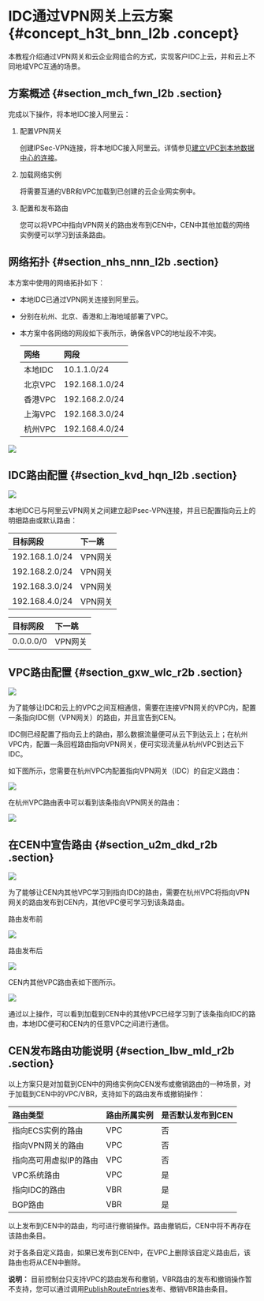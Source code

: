 # IDC通过VPN网关上云方案 {#concept_h3t_bnn_l2b .concept}

本教程介绍通过VPN网关和云企业网组合的方式，实现客户IDC上云，并和云上不同地域VPC互通的场景。

## 方案概述 {#section_mch_fwn_l2b .section}

完成以下操作，将本地IDC接入阿里云：

1.  配置VPN网关

    创建IPSec-VPN连接，将本地IDC接入阿里云。详情参见[建立VPC到本地数据中心的连接](../../../../intl.zh-CN/IPsec-VPN入门/建立VPC到本地数据中心的连接.md#)。

2.  加载网络实例

    将需要互通的VBR和VPC加载到已创建的云企业网实例中。

3.  配置和发布路由

    您可以将VPC中指向VPN网关的路由发布到CEN中，CEN中其他加载的网络实例便可以学习到该条路由。


## 网络拓扑 {#section_nhs_nnn_l2b .section}

本方案中使用的网络拓扑如下：

-   本地IDC已通过VPN网关连接到阿里云。
-   分别在杭州、北京、香港和上海地域部署了VPC。
-   本方案中各网络的网段如下表所示，确保各VPC的地址段不冲突。

    |网络|网段|
    |:-|:-|
    |本地IDC|10.1.1.0/24|
    |北京VPC|192.168.1.0/24|
    |香港VPC|192.168.2.0/24|
    |上海VPC|192.168.3.0/24|
    |杭州VPC|192.168.4.0/24|


![](http://static-aliyun-doc.oss-cn-hangzhou.aliyuncs.com/assets/img/17034/15674981078697_zh-CN.png)

## IDC路由配置 {#section_kvd_hqn_l2b .section}

![](http://static-aliyun-doc.oss-cn-hangzhou.aliyuncs.com/assets/img/17034/15674981078698_zh-CN.png)

本地IDC已与阿里云VPN网关之间建立起IPsec-VPN连接，并且已配置指向云上的明细路由或默认路由：

|目标网段|下一跳|
|:---|:--|
|192.168.1.0/24|VPN网关|
|192.168.2.0/24|VPN网关|
|192.168.3.0/24|VPN网关|
|192.168.4.0/24|VPN网关|

|目标网段|下一跳|
|:---|:--|
|0.0.0.0/0|VPN网关|

## VPC路由配置 {#section_gxw_wlc_r2b .section}

![](http://static-aliyun-doc.oss-cn-hangzhou.aliyuncs.com/assets/img/17034/15674981078708_zh-CN.png)

为了能够让IDC和云上的VPC之间互相通信，需要在连接VPN网关的VPC内，配置一条指向IDC侧（VPN网关）的路由，并且宣告到CEN。

IDC侧已经配置了指向云上的路由，那么数据流量便可从云下到达云上；在杭州VPC内，配置一条回程路由指向VPN网关，便可实现流量从杭州VPC到达云下IDC。

如下图所示，您需要在杭州VPC内配置指向VPN网关（IDC）的自定义路由：

![](http://static-aliyun-doc.oss-cn-hangzhou.aliyuncs.com/assets/img/17034/15674981078709_zh-CN.png)

在杭州VPC路由表中可以看到该条指向VPN网关的路由：

![](http://static-aliyun-doc.oss-cn-hangzhou.aliyuncs.com/assets/img/17034/15674981078710_zh-CN.png)

## 在CEN中宣告路由 {#section_u2m_dkd_r2b .section}

![](http://static-aliyun-doc.oss-cn-hangzhou.aliyuncs.com/assets/img/17034/15674981078711_zh-CN.png)

为了能够让CEN内其他VPC学习到指向IDC的路由，需要在杭州VPC将指向VPN网关的路由发布到CEN内，其他VPC便可学习到该条路由。

路由发布前

![](http://static-aliyun-doc.oss-cn-hangzhou.aliyuncs.com/assets/img/17034/15674981078712_zh-CN.png)

路由发布后

![](http://static-aliyun-doc.oss-cn-hangzhou.aliyuncs.com/assets/img/17034/15674981078713_zh-CN.png)

CEN内其他VPC路由表如下图所示。

![](http://static-aliyun-doc.oss-cn-hangzhou.aliyuncs.com/assets/img/17034/15674981078714_zh-CN.png)

通过以上操作，可以看到加载到CEN中的其他VPC已经学习到了该条指向IDC的路由，本地IDC便可和CEN内的任意VPC之间进行通信。

## CEN发布路由功能说明 {#section_lbw_mld_r2b .section}

以上方案只是对加载到CEN中的网络实例向CEN发布或撤销路由的一种场景，对于加载到CEN中的VPC/VBR，支持如下的路由发布或撤销操作：

|路由类型|路由所属实例|是否默认发布到CEN|
|:---|:-----|:---------|
|指向ECS实例的路由|VPC|否|
|指向VPN网关的路由|VPC|否|
|指向高可用虚拟IP的路由|VPC|否|
|VPC系统路由|VPC|是|
|指向IDC的路由|VBR|是|
|BGP路由|VBR|是|

以上发布到CEN中的路由，均可进行撤销操作。路由撤销后，CEN中将不再存在该路由条目。

对于各条自定义路由，如果已发布到CEN中，在VPC上删除该自定义路由后，该路由也将从CEN中删除。

**说明：** 目前控制台只支持VPC的路由发布和撤销，VBR路由的发布和撤销操作暂不支持，您可以通过调用[PublishRouteEntries](../../../../intl.zh-CN/API参考/管理路由/PublishRouteEntries.md#)发布、撤销VBR路由条目。

